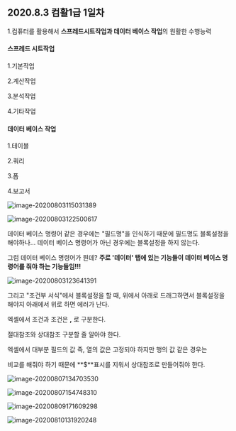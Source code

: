 ## 2020.8.3 컴활1급 1일차



1.컴퓨터를 활용해서 **스프레드시트작업과 데이터 베이스 작업**의 원활한 수행능력



#### 스프레드 시트작업

1.기본작업

2.계산작업

3.분석작업

4.기타작업



#### 데이터 베이스 작업

1.테이블

2.쿼리

3.폼

4.보고서 



![image-20200803115031389](C:\Users\KAUstar\AppData\Roaming\Typora\typora-user-images\image-20200803115031389.png)

![image-20200803122500617](C:\Users\KAUstar\AppData\Roaming\Typora\typora-user-images\image-20200803122500617.png)





데이터 베이스 명령어 같은 경우에는 "필드명"을 인식하기 때문에 필드명도 블록설정을 해야하나... 데이터 베이스 명령어가 아닌 경우에는 블록설정을 하지 않는다.

그럼 데이터 베이스 명령어가 뭔데? **주로 '데이터' 탭에 있는 기능들이 데이터 베이스 명령어를 줘야 하는 기능들임!!!**

![image-20200803123641391](C:\Users\KAUstar\AppData\Roaming\Typora\typora-user-images\image-20200803123641391.png)

 

그리고 "조건부 서식"에서 블록설정을 할 때, 위에서 아래로 드래그하면서 블록설정을 해야지 아래에서 위로 하면 에러가 난다.

엑셀에서 조건과 조건은  **,** 로 구분한다.



절대참조와 상대참조 구분할 줄 알아야 한다.

엑셀에서 대부분 필드의 값 즉, 열의 값은 고정되야 하지만 행의 값 같은 경우는

비교를 해줘야 하기 때문에 **$**표시를 지워서 상대참조로 만들어줘야 한다.



![image-20200807134703530](C:\Users\KAUstar\AppData\Roaming\Typora\typora-user-images\image-20200807134703530.png)

![image-20200807154748310](C:\Users\KAUstar\AppData\Roaming\Typora\typora-user-images\image-20200807154748310.png)

![image-20200809171609298](C:\Users\KAUstar\AppData\Roaming\Typora\typora-user-images\image-20200809171609298.png)

![image-20200810131920248](C:\Users\KAUstar\AppData\Roaming\Typora\typora-user-images\image-20200810131920248.png)